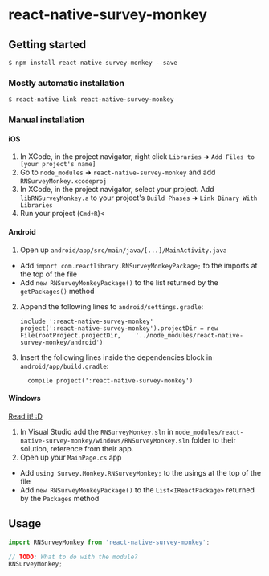 
# react-native-survey-monkey

## Getting started

`$ npm install react-native-survey-monkey --save`

### Mostly automatic installation

`$ react-native link react-native-survey-monkey`

### Manual installation


#### iOS

1. In XCode, in the project navigator, right click `Libraries` ➜ `Add Files to [your project's name]`
2. Go to `node_modules` ➜ `react-native-survey-monkey` and add `RNSurveyMonkey.xcodeproj`
3. In XCode, in the project navigator, select your project. Add `libRNSurveyMonkey.a` to your project's `Build Phases` ➜ `Link Binary With Libraries`
4. Run your project (`Cmd+R`)<

#### Android

1. Open up `android/app/src/main/java/[...]/MainActivity.java`
  - Add `import com.reactlibrary.RNSurveyMonkeyPackage;` to the imports at the top of the file
  - Add `new RNSurveyMonkeyPackage()` to the list returned by the `getPackages()` method
2. Append the following lines to `android/settings.gradle`:
  	```
  	include ':react-native-survey-monkey'
  	project(':react-native-survey-monkey').projectDir = new File(rootProject.projectDir, 	'../node_modules/react-native-survey-monkey/android')
  	```
3. Insert the following lines inside the dependencies block in `android/app/build.gradle`:
  	```
      compile project(':react-native-survey-monkey')
  	```

#### Windows
[Read it! :D](https://github.com/ReactWindows/react-native)

1. In Visual Studio add the `RNSurveyMonkey.sln` in `node_modules/react-native-survey-monkey/windows/RNSurveyMonkey.sln` folder to their solution, reference from their app.
2. Open up your `MainPage.cs` app
  - Add `using Survey.Monkey.RNSurveyMonkey;` to the usings at the top of the file
  - Add `new RNSurveyMonkeyPackage()` to the `List<IReactPackage>` returned by the `Packages` method


## Usage
```javascript
import RNSurveyMonkey from 'react-native-survey-monkey';

// TODO: What to do with the module?
RNSurveyMonkey;
```
  